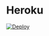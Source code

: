 # Heroku

[![Deploy](https://www.herokucdn.com/deploy/button.svg)](https://heroku.com/deploy?template=https://github.com/papanipapi/heroku)
